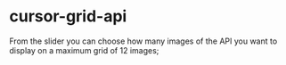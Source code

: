# cursor-grid-api
From the slider you can choose how many images of the API you want to display on a maximum grid of 12 images;
